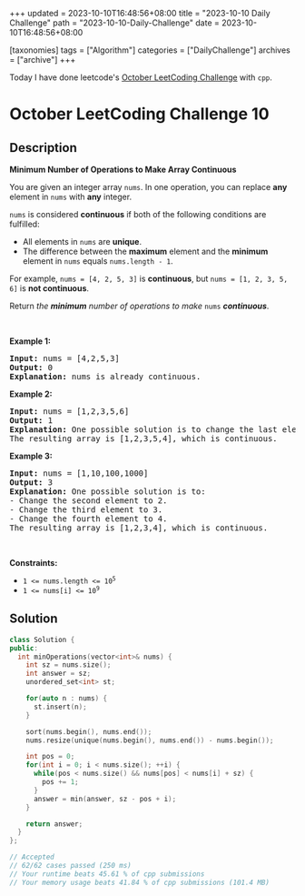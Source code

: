 +++
updated = 2023-10-10T16:48:56+08:00
title = "2023-10-10 Daily Challenge"
path = "2023-10-10-Daily-Challenge"
date = 2023-10-10T16:48:56+08:00

[taxonomies]
tags = ["Algorithm"]
categories = ["DailyChallenge"]
archives = ["archive"]
+++

Today I have done leetcode's [October LeetCoding Challenge](https://leetcode.com/problems/minimum-number-of-operations-to-make-array-continuous/) with `cpp`.

<!-- more -->

# October LeetCoding Challenge 10

## Description

**Minimum Number of Operations to Make Array Continuous**

<p>You are given an integer array <code>nums</code>. In one operation, you can replace <strong>any</strong> element in <code>nums</code> with <strong>any</strong> integer.</p>

<p><code>nums</code> is considered <strong>continuous</strong> if both of the following conditions are fulfilled:</p>

<ul>
	<li>All elements in <code>nums</code> are <strong>unique</strong>.</li>
	<li>The difference between the <strong>maximum</strong> element and the <strong>minimum</strong> element in <code>nums</code> equals <code>nums.length - 1</code>.</li>
</ul>

<p>For example, <code>nums = [4, 2, 5, 3]</code> is <strong>continuous</strong>, but <code>nums = [1, 2, 3, 5, 6]</code> is <strong>not continuous</strong>.</p>

<p>Return <em>the <strong>minimum</strong> number of operations to make </em><code>nums</code><em> </em><strong><em>continuous</em></strong>.</p>

<p>&nbsp;</p>
<p><strong class="example">Example 1:</strong></p>

<pre>
<strong>Input:</strong> nums = [4,2,5,3]
<strong>Output:</strong> 0
<strong>Explanation:</strong>&nbsp;nums is already continuous.
</pre>

<p><strong class="example">Example 2:</strong></p>

<pre>
<strong>Input:</strong> nums = [1,2,3,5,6]
<strong>Output:</strong> 1
<strong>Explanation:</strong>&nbsp;One possible solution is to change the last element to 4.
The resulting array is [1,2,3,5,4], which is continuous.
</pre>

<p><strong class="example">Example 3:</strong></p>

<pre>
<strong>Input:</strong> nums = [1,10,100,1000]
<strong>Output:</strong> 3
<strong>Explanation:</strong>&nbsp;One possible solution is to:
- Change the second element to 2.
- Change the third element to 3.
- Change the fourth element to 4.
The resulting array is [1,2,3,4], which is continuous.
</pre>

<p>&nbsp;</p>
<p><strong>Constraints:</strong></p>

<ul>
	<li><code>1 &lt;= nums.length &lt;= 10<sup>5</sup></code></li>
	<li><code>1 &lt;= nums[i] &lt;= 10<sup>9</sup></code></li>
</ul>


## Solution

``` cpp
class Solution {
public:
  int minOperations(vector<int>& nums) {
    int sz = nums.size();
    int answer = sz;
    unordered_set<int> st;

    for(auto n : nums) {
      st.insert(n);
    }

    sort(nums.begin(), nums.end());
    nums.resize(unique(nums.begin(), nums.end()) - nums.begin());

    int pos = 0;
    for(int i = 0; i < nums.size(); ++i) {
      while(pos < nums.size() && nums[pos] < nums[i] + sz) {
        pos += 1;
      }
      answer = min(answer, sz - pos + i);
    }

    return answer;
  }
};

// Accepted
// 62/62 cases passed (250 ms)
// Your runtime beats 45.61 % of cpp submissions
// Your memory usage beats 41.84 % of cpp submissions (101.4 MB)
```

